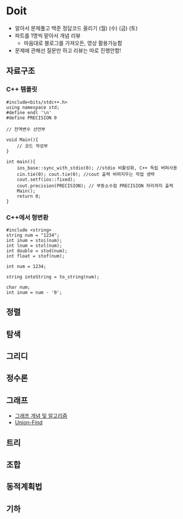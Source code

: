 # Doit
- 알아서 문제풀고 백준 정답코드 올리기 (월) (수) (금) (토)
- 파트를 1명씩 맡아서 개념 리뷰
    - 마음대로 블로그를 가져오든, 영상 활용가능함
- 문제에 관해선 질문만 하고 리뷰는 따로 진행안함!

## 자료구조 

### C++ 템플릿
```
#include<bits/stdc++.h>
using namespace std;
#define endl '\n'
#define PRECISION 0

// 전역변수 선언부

void Main(){
    // 코드 작성부
}

int main(){
    ios_base::sync_with_stdio(0); //stdio 비활성화, C++ 독립 버퍼사용
    cin.tie(0); cout.tie(0); //cout 출력 버퍼지우는 작업 생략
    cout.setf(ios::fixed);
    cout.precision(PRECISION); // 부동소수점 PRECISION 자리까지 출력
    Main();
    return 0;
}
```

### C++에서 형변환
```
#include <string>
string num = "1234";
int inum = stoi(num);
int lnum = stol(num);
int double = stod(num);
int float = stof(num);

int num = 1234;

string intoString = to_string(num);

char num;
int inum = num - '0';
```

## 정렬

## 탐색

## 그리디

## 정수론

## 그래프
* [그래프 개념 및 알고리즘](https://1004jonghee.tistory.com/entry/%EA%B7%B8%EB%9E%98%ED%94%84-%EC%95%8C%EA%B3%A0%EB%A6%AC%EC%A6%98)
* [Union-Find](https://velog.io/@ywc8851/%EC%95%8C%EA%B3%A0%EB%A6%AC%EC%A6%98-Union-Find-%EC%95%8C%EA%B3%A0%EB%A6%AC%EC%A6%98)
## 트리

## 조합

## 동적계획법

## 기하
